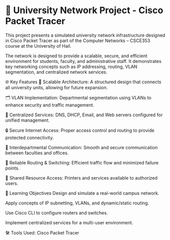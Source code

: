 # 📡 University Network Project - Cisco Packet Tracer

This project presents a simulated university network infrastructure designed in Cisco Packet Tracer as part of the Computer Networks – CSCE353 course at the University of Hail.

The network is designed to provide a scalable, secure, and efficient environment for students, faculty, and administrative staff. It demonstrates key networking concepts such as IP addressing, routing, VLAN segmentation, and centralized network services.

🌐 Key Features
🔁 Scalable Architecture: A structured design that connects all university units, allowing for future expansion.

🗂️ VLAN Implementation: Departmental segmentation using VLANs to enhance security and traffic management.

📨 Centralized Services: DNS, DHCP, Email, and Web servers configured for unified management.

🔒 Secure Internet Access: Proper access control and routing to provide protected connectivity.

📶 Interdepartmental Communication: Smooth and secure communication between faculties and offices.

🛜 Reliable Routing & Switching: Efficient traffic flow and minimized failure points.

📂 Shared Resource Access: Printers and services available to authorized users.

🎯 Learning Objectives
Design and simulate a real-world campus network.

Apply concepts of IP subnetting, VLANs, and dynamic/static routing.

Use Cisco CLI to configure routers and switches.

Implement centralized services for a multi-user environment.

🛠 Tools Used:
Cisco Packet Tracer
